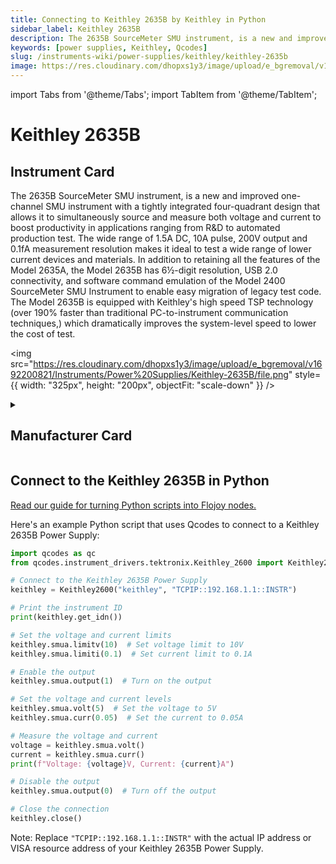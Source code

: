 ```yaml
---
title: Connecting to Keithley 2635B by Keithley in Python
sidebar_label: Keithley 2635B
description: The 2635B SourceMeter SMU instrument, is a new and improved one-channel SMU instrument with a tightly integrated four-quadrant design that allows it to simultaneously source and measure both voltage and current to boost productivity in applications ranging from R&D to automated production test. The wide range of 1.5A DC, 10A pulse, 200V output and 0.1fA measurement resolution makes it ideal to test a wide range of lower current devices and materials. In addition to retaining all the features of the Model 2635A, the Model 2635B has 6½-digit resolution, USB 2.0 connectivity, and software command emulation of the Model 2400 SourceMeter SMU Instrument to enable easy migration of legacy test code. The Model 2635B is equipped with Keithley's high speed TSP technology (over 190% faster than traditional PC-to-instrument communication techniques,) which dramatically improves the system-level speed to lower the cost of test.
keywords: [power supplies, Keithley, Qcodes]
slug: /instruments-wiki/power-supplies/keithley/keithley-2635b
image: https://res.cloudinary.com/dhopxs1y3/image/upload/e_bgremoval/v1692200821/Instruments/Power%20Supplies/Keithley-2635B/file.png
---
```


import Tabs from '@theme/Tabs';
import TabItem from '@theme/TabItem';

# Keithley 2635B

## Instrument Card

<div className="flex">

<div>

The 2635B SourceMeter SMU instrument, is a new and improved one-channel SMU instrument with a tightly integrated four-quadrant design that allows it to simultaneously source and measure both voltage and current to boost productivity in applications ranging from R&D to automated production test. The wide range of 1.5A DC, 10A pulse, 200V output and 0.1fA measurement resolution makes it ideal to test a wide range of lower current devices and materials. In addition to retaining all the features of the Model 2635A, the Model 2635B has 6½-digit resolution, USB 2.0 connectivity, and software command emulation of the Model 2400 SourceMeter SMU Instrument to enable easy migration of legacy test code. The Model 2635B is equipped with Keithley's high speed TSP technology (over 190% faster than traditional PC-to-instrument communication techniques,) which dramatically improves the system-level speed to lower the cost of test.

</div>

<img src="https://res.cloudinary.com/dhopxs1y3/image/upload/e_bgremoval/v1692200821/Instruments/Power%20Supplies/Keithley-2635B/file.png" style={{ width: "325px", height: "200px", objectFit: "scale-down" }} />

</div>

<details>
<summary><h2>Manufacturer Card</h2></summary>

<img src="https://res.cloudinary.com/dhopxs1y3/image/upload/v1692126010/Instruments/Vendor%20Logos/Keithley.png" style={{ width: "100%", height: "170px",objectFit: "scale-down" }} />

Keithley Instruments is a measurement and instrument company headquartered in Solon, Ohio, that develops, manufactures, markets, and sells data acquisition products, as well as complete systems for high-volume production and assembly testing. <a href="https://www.tek.com/en">Website</a>.

<ul>
  <li>Headquarters: Cleveland, Ohio, United States</li>
  <li>Yearly Revenue (millions, USD): 110.6</li>
</ul>
</details>

## Connect to the Keithley 2635B in Python

[Read our guide for turning Python scripts into Flojoy nodes.](https://docs.flojoy.ai/custom-nodes/creating-custom-node/)
<Tabs>
<TabItem value="Qcodes" label="Qcodes">

Here's an example Python script that uses Qcodes to connect to a Keithley 2635B Power Supply:

```python
import qcodes as qc
from qcodes.instrument_drivers.tektronix.Keithley_2600 import Keithley2600

# Connect to the Keithley 2635B Power Supply
keithley = Keithley2600("keithley", "TCPIP::192.168.1.1::INSTR")

# Print the instrument ID
print(keithley.get_idn())

# Set the voltage and current limits
keithley.smua.limitv(10)  # Set voltage limit to 10V
keithley.smua.limiti(0.1)  # Set current limit to 0.1A

# Enable the output
keithley.smua.output(1)  # Turn on the output

# Set the voltage and current levels
keithley.smua.volt(5)  # Set the voltage to 5V
keithley.smua.curr(0.05)  # Set the current to 0.05A

# Measure the voltage and current
voltage = keithley.smua.volt()
current = keithley.smua.curr()
print(f"Voltage: {voltage}V, Current: {current}A")

# Disable the output
keithley.smua.output(0)  # Turn off the output

# Close the connection
keithley.close()
```

Note: Replace `"TCPIP::192.168.1.1::INSTR"` with the actual IP address or VISA resource address of your Keithley 2635B Power Supply.

</TabItem>
</Tabs>